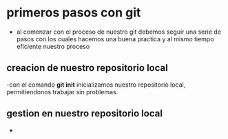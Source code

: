 # primeros pasos con git
- al comenzar con el proceso de nuestro git debemos seguir una serie de pasos con los cuales hacemos una buena practica y al mismo tiempo eficiente nuestro proceso
## creacion de nuestro repositorio local
-con el comando **git init** inicializamos nuestro repositorio local, permitiendonos trabajar sin problemas.
## gestion en nuestro repositorio local
-  